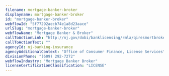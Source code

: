 ```yaml
---
filename: mortgage-banker-broker
displayname: mortgage-banker-broker
id: "mortgage-banker-broker"
webflowId: "5f77292aecb74e1a8d23aace"
urlSlug: "mortgage-banker-broker"
webflowName: "Mortgage Banker & Broker"
callToActionLink: "http://nj.gov/dobi/banklicensing/rmla/qiresmortbroker.html"
callToActionText: ""
agencyId: nj-banking-insurance
agencyAdditionalContext: "Office of Consumer Finance, License Services"
divisionPhone: "(609) 292-7272"
webflowIndustry: "Mortgage Banker Broker"
licenseCertificationClassification: "LICENSE"
---
```

